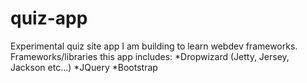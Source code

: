 # quiz-app
Experimental quiz site app I am building to learn webdev frameworks.
Frameworks/libraries this app includes:
*Dropwizard (Jetty, Jersey, Jackson etc...)
*JQuery
*Bootstrap
